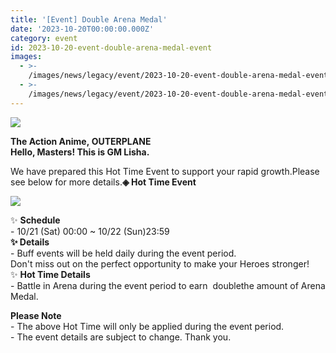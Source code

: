 ```yaml
---
title: '[Event] Double Arena Medal'
date: '2023-10-20T00:00:00.000Z'
category: event
id: 2023-10-20-event-double-arena-medal-event
images:
  - >-
    /images/news/legacy/event/2023-10-20-event-double-arena-medal-event/f3d0089fb56f4aafacb0b08fe301e638.webp
  - >-
    /images/news/legacy/event/2023-10-20-event-double-arena-medal-event/8b6b9a73760e4efabe5e569fc041d38c_002.webp
---
```


![](/images/news/legacy/event/2023-10-20-event-double-arena-medal-event/f3d0089fb56f4aafacb0b08fe301e638.webp)  
  
**The Action Anime, OUTERPLANE  
Hello, Masters! This is GM Lisha.**  
  
We have prepared this Hot Time Event to support your rapid growth.Please see below for more details.**◈ Hot Time Event**

![](/images/news/legacy/event/2023-10-20-event-double-arena-medal-event/8b6b9a73760e4efabe5e569fc041d38c_002.webp)

  
✨ **Schedule**  
\- 10/21 (Sat) 00:00 ~ 10/22 (Sun)23:59  
**✨ Details**  
\- Buff events will be held daily during the event period.  
Don't miss out on the perfect opportunity to make your Heroes stronger!✨ **Hot Time Details**  
\- Battle in Arena during the event period to earn  doublethe amount of Arena Medal.

  
**Please Note**    
\- The above Hot Time will only be applied during the event period.  
\- The event details are subject to change. Thank you.

